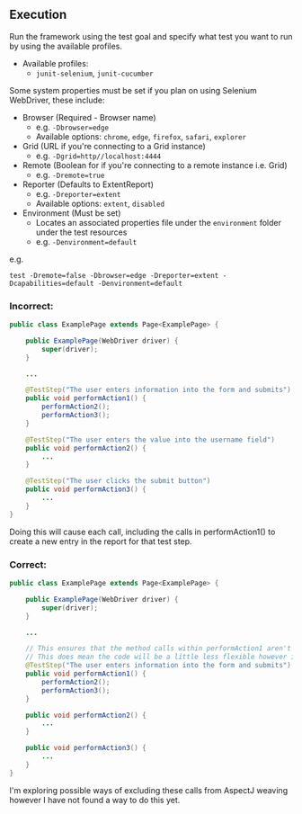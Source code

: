 ## Execution

Run the framework using the test goal and specify what test you want to run by using the available profiles.

- Available profiles:
  - `junit-selenium`, `junit-cucumber`

Some system properties must be set if you plan on using Selenium WebDriver, these include:
- Browser (Required - Browser name)
  - e.g. `-Dbrowser=edge`
  - Available options: `chrome`, `edge`, `firefox`, `safari`, `explorer`
- Grid (URL if you're connecting to a Grid instance)
  - e.g. `-Dgrid=http//localhost:4444`
- Remote (Boolean for if you're connecting to a remote instance i.e. Grid)
  - e.g. `-Dremote=true`
- Reporter (Defaults to ExtentReport)
  - e.g. `-Dreporter=extent`
  - Available options: `extent`, `disabled`
- Environment (Must be set)
  - Locates an associated properties file under the `environment` folder under the test resources
  - e.g. `-Denvironment=default`

e.g. 
```
test -Dremote=false -Dbrowser=edge -Dreporter=extent -Dcapabilities=default -Denvironment=default
```

### Incorrect:
```Java
public class ExamplePage extends Page<ExamplePage> {

    public ExamplePage(WebDriver driver) {
        super(driver);
    }

    ...

    @TestStep("The user enters information into the form and submits")
    public void performAction1() {
        performAction2();
        performAction3();
    }

    @TestStep("The user enters the value into the username field")
    public void performAction2() {
        ...
    }

    @TestStep("The user clicks the submit button")
    public void performAction3() {
        ...
    }
}
```

Doing this will cause each call, including the calls in performAction1() to create a new entry in the report for that test step.


### Correct:
```Java
public class ExamplePage extends Page<ExamplePage> {

    public ExamplePage(WebDriver driver) {
        super(driver);
    }

    ...

    // This ensures that the method calls within performAction1 aren't creating additional report calls
    // This does mean the code will be a little less flexible however it just requires additional planning.
    @TestStep("The user enters information into the form and submits")
    public void performAction1() {
        performAction2();
        performAction3();
    }

    public void performAction2() {
        ...
    }

    public void performAction3() {
        ...
    }
}
```

I'm exploring possible ways of excluding these calls from AspectJ weaving however I have not found a way to do this yet.